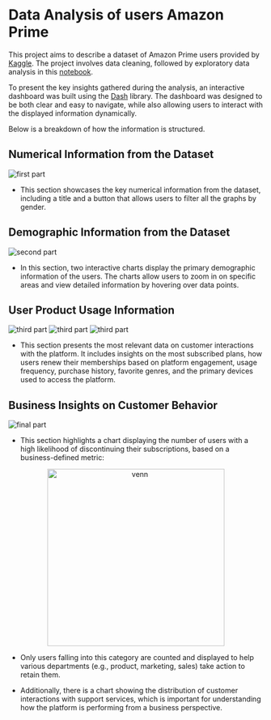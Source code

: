 # Data Analysis of users Amazon Prime

This project aims to describe a dataset of Amazon Prime users provided by [Kaggle](https://www.kaggle.com/datasets/arnavsmayan/amazon-prime-userbase-dataset). The project involves data cleaning, followed by exploratory data analysis in this [notebook](https://github.com/celiolucaslm/Data-Analysis/blob/main/amazon_prime.ipynb).

To present the key insights gathered during the analysis, an interactive dashboard was built using the [Dash](https://dash.plotly.com) library. The dashboard was designed to be both clear and easy to navigate, while also allowing users to interact with the displayed information dynamically.

Below is a breakdown of how the information is structured.

## Numerical Information from the Dataset
![first part](https://github.com/user-attachments/assets/47e39a87-a80a-4c4c-b41f-9972ddbf72f7)

- This section showcases the key numerical information from the dataset, including a title and a button that allows users to filter all the graphs by gender.

## Demographic Information from the Dataset
![second part](https://github.com/user-attachments/assets/82db9e8f-f09d-4eec-9ddb-c6034e77efa3)

- In this section, two interactive charts display the primary demographic information of the users. The charts allow users to zoom in on specific areas and view detailed information by hovering over data points.

## User Product Usage Information
![third part](https://github.com/user-attachments/assets/f6865390-bb65-47c2-84ee-483151dd82bf)
![third part](https://github.com/user-attachments/assets/d58608b5-7286-4fe6-b1b5-da3737f7cc4e)
![third part](https://github.com/user-attachments/assets/f7107a15-6d97-472d-995c-71a7fbb152ed)

- This section presents the most relevant data on customer interactions with the platform. It includes insights on the most subscribed plans, how users renew their memberships based on platform engagement, usage frequency, purchase history, favorite genres, and the primary devices used to access the platform.

## Business Insights on Customer Behavior
![final part](https://github.com/user-attachments/assets/12a546f0-7961-4357-aa0c-bb3395a9c0e7)

- This section highlights a chart displaying the number of users with a high likelihood of discontinuing their subscriptions, based on a business-defined metric:

<p align="center">
  <img src="https://github.com/user-attachments/assets/5cb2607a-2fb8-4472-8d6a-a750ab251245" alt="venn" width="350">
</p>

- Only users falling into this category are counted and displayed to help various departments (e.g., product, marketing, sales) take action to retain them.

- Additionally, there is a chart showing the distribution of customer interactions with support services, which is important for understanding how the platform is performing from a business perspective.

